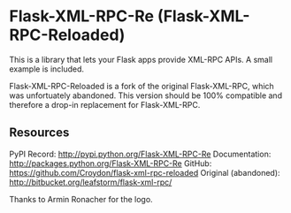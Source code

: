 # Flask-XML-RPC-Re (Flask-XML-RPC-Reloaded)

This is a library that lets your Flask apps provide XML-RPC APIs. A small
example is included.

Flask-XML-RPC-Reloaded is a fork of the original Flask-XML-RPC, which was unfortuately abandoned.
This version should be 100% compatible and therefore a drop-in replacement for Flask-XML-RPC.

## Resources
PyPI Record:            http://pypi.python.org/Flask-XML-RPC-Re
Documentation:          http://packages.python.org/Flask-XML-RPC-Re
GitHub:                 https://github.com/Croydon/flask-xml-rpc-reloaded
Original (abandoned):   http://bitbucket.org/leafstorm/flask-xml-rpc/

Thanks to Armin Ronacher for the logo.
